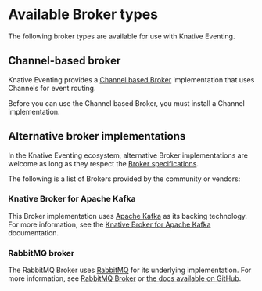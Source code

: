 # Available Broker types

The following broker types are available for use with Knative Eventing.

## Channel-based broker

Knative Eventing provides a [Channel based Broker](./channel-based-broker/README.md) implementation that uses Channels for event routing.

Before you can use the Channel based Broker, you must install a Channel implementation.

## Alternative broker implementations

In the Knative Eventing ecosystem, alternative Broker implementations are welcome as long as they respect the [Broker specifications](https://github.com/knative/specs/blob/main/specs/eventing/control-plane.md#broker-lifecycle).

The following is a list of Brokers provided by the community or vendors:

### Knative Broker for Apache Kafka

This Broker implementation uses [Apache Kafka](https://kafka.apache.org/) as its backing technology. For more information, see the [Knative Broker for Apache Kafka](./kafka-broker/README.md) documentation.

### RabbitMQ broker

The RabbitMQ Broker uses [RabbitMQ](https://www.rabbitmq.com/) for its underlying implementation.
For more information, see [RabbitMQ Broker](./rabbitmq-broker/README.md) or [the docs available on GitHub](https://github.com/knative-sandbox/eventing-rabbitmq).
